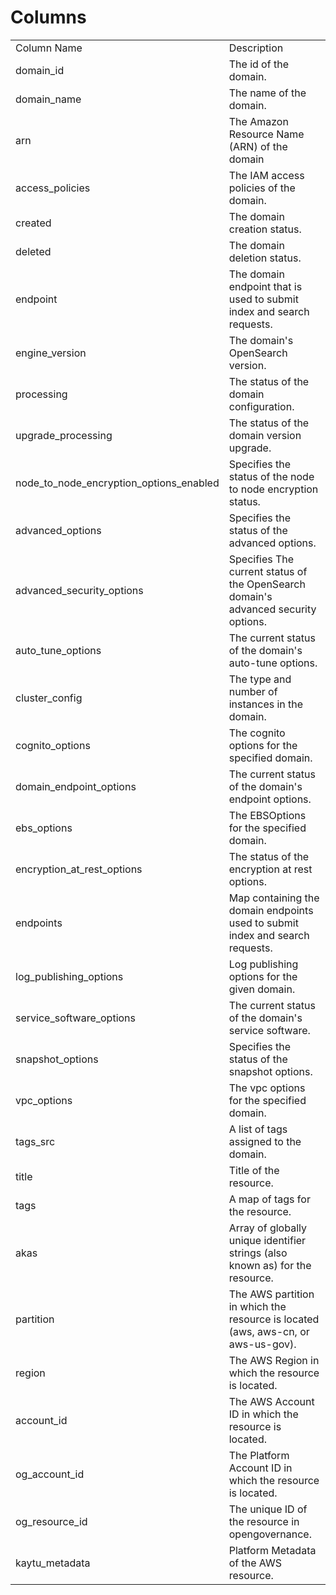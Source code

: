 # Columns  

<table>
	<tr><td>Column Name</td><td>Description</td></tr>
	<tr><td>domain_id</td><td>The id of the domain.</td></tr>
	<tr><td>domain_name</td><td>The name of the domain.</td></tr>
	<tr><td>arn</td><td>The Amazon Resource Name (ARN) of the domain</td></tr>
	<tr><td>access_policies</td><td>The IAM access policies of the domain.</td></tr>
	<tr><td>created</td><td>The domain creation status.</td></tr>
	<tr><td>deleted</td><td>The domain deletion status.</td></tr>
	<tr><td>endpoint</td><td>The domain endpoint that is used to submit index and search requests.</td></tr>
	<tr><td>engine_version</td><td>The domain&#39;s OpenSearch version.</td></tr>
	<tr><td>processing</td><td>The status of the domain configuration.</td></tr>
	<tr><td>upgrade_processing</td><td>The status of the domain version upgrade.</td></tr>
	<tr><td>node_to_node_encryption_options_enabled</td><td>Specifies the status of the node to node encryption status.</td></tr>
	<tr><td>advanced_options</td><td>Specifies the status of the advanced options.</td></tr>
	<tr><td>advanced_security_options</td><td>Specifies The current status of the OpenSearch domain&#39;s advanced security options.</td></tr>
	<tr><td>auto_tune_options</td><td>The current status of the domain&#39;s auto-tune options.</td></tr>
	<tr><td>cluster_config</td><td>The type and number of instances in the domain.</td></tr>
	<tr><td>cognito_options</td><td>The cognito options for the specified domain.</td></tr>
	<tr><td>domain_endpoint_options</td><td>The current status of the domain&#39;s endpoint options.</td></tr>
	<tr><td>ebs_options</td><td>The EBSOptions for the specified domain.</td></tr>
	<tr><td>encryption_at_rest_options</td><td>The status of the encryption at rest options.</td></tr>
	<tr><td>endpoints</td><td>Map containing the domain endpoints used to submit index and search requests.</td></tr>
	<tr><td>log_publishing_options</td><td>Log publishing options for the given domain.</td></tr>
	<tr><td>service_software_options</td><td>The current status of the domain&#39;s service software.</td></tr>
	<tr><td>snapshot_options</td><td>Specifies the status of the snapshot options.</td></tr>
	<tr><td>vpc_options</td><td>The vpc options for the specified domain.</td></tr>
	<tr><td>tags_src</td><td>A list of tags assigned to the domain.</td></tr>
	<tr><td>title</td><td>Title of the resource.</td></tr>
	<tr><td>tags</td><td>A map of tags for the resource.</td></tr>
	<tr><td>akas</td><td>Array of globally unique identifier strings (also known as) for the resource.</td></tr>
	<tr><td>partition</td><td>The AWS partition in which the resource is located (aws, aws-cn, or aws-us-gov).</td></tr>
	<tr><td>region</td><td>The AWS Region in which the resource is located.</td></tr>
	<tr><td>account_id</td><td>The AWS Account ID in which the resource is located.</td></tr>
	<tr><td>og_account_id</td><td>The Platform Account ID in which the resource is located.</td></tr>
	<tr><td>og_resource_id</td><td>The unique ID of the resource in opengovernance.</td></tr>
	<tr><td>kaytu_metadata</td><td>Platform Metadata of the AWS resource.</td></tr>
</table>